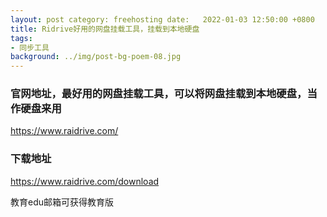 ```yaml
---
layout: post category: freehosting date:   2022-01-03 12:50:00 +0800
title: Ridrive好用的网盘挂载工具，挂载到本地硬盘
tags:
- 同步工具
background: ../img/post-bg-poem-08.jpg
---
```



### 官网地址，最好用的网盘挂载工具，可以将网盘挂载到本地硬盘，当作硬盘来用<br>
https://www.raidrive.com/

### 下载地址<br>
https://www.raidrive.com/download

教育edu邮箱可获得教育版
